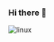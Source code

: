 ### Hi there 👋

![linux](https://user-images.githubusercontent.com/10769732/179396203-4c63ab06-ba81-42c8-bad0-7c471bd14b5f.jpg)
